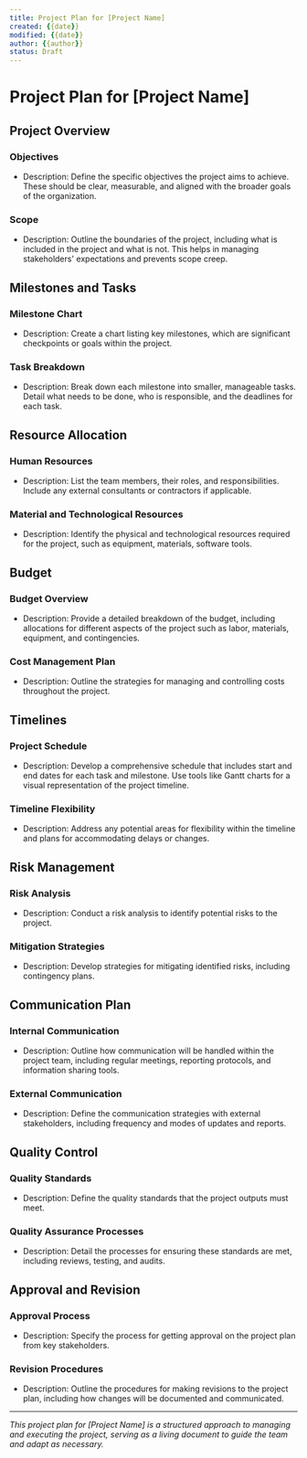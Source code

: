 ```yaml
---
title: Project Plan for [Project Name]
created: {{date}}
modified: {{date}}
author: {{author}}
status: Draft
---
```


# Project Plan for [Project Name]

## Project Overview

### Objectives
- Description: Define the specific objectives the project aims to achieve. These should be clear, measurable, and aligned with the broader goals of the organization.

### Scope
- Description: Outline the boundaries of the project, including what is included in the project and what is not. This helps in managing stakeholders' expectations and prevents scope creep.

## Milestones and Tasks

### Milestone Chart
- Description: Create a chart listing key milestones, which are significant checkpoints or goals within the project.

### Task Breakdown
- Description: Break down each milestone into smaller, manageable tasks. Detail what needs to be done, who is responsible, and the deadlines for each task.

## Resource Allocation

### Human Resources
- Description: List the team members, their roles, and responsibilities. Include any external consultants or contractors if applicable.

### Material and Technological Resources
- Description: Identify the physical and technological resources required for the project, such as equipment, materials, software tools.

## Budget

### Budget Overview
- Description: Provide a detailed breakdown of the budget, including allocations for different aspects of the project such as labor, materials, equipment, and contingencies.

### Cost Management Plan
- Description: Outline the strategies for managing and controlling costs throughout the project.

## Timelines

### Project Schedule
- Description: Develop a comprehensive schedule that includes start and end dates for each task and milestone. Use tools like Gantt charts for a visual representation of the project timeline.

### Timeline Flexibility
- Description: Address any potential areas for flexibility within the timeline and plans for accommodating delays or changes.

## Risk Management

### Risk Analysis
- Description: Conduct a risk analysis to identify potential risks to the project.

### Mitigation Strategies
- Description: Develop strategies for mitigating identified risks, including contingency plans.

## Communication Plan

### Internal Communication
- Description: Outline how communication will be handled within the project team, including regular meetings, reporting protocols, and information sharing tools.

### External Communication
- Description: Define the communication strategies with external stakeholders, including frequency and modes of updates and reports.

## Quality Control

### Quality Standards
- Description: Define the quality standards that the project outputs must meet.

### Quality Assurance Processes
- Description: Detail the processes for ensuring these standards are met, including reviews, testing, and audits.

## Approval and Revision

### Approval Process
- Description: Specify the process for getting approval on the project plan from key stakeholders.

### Revision Procedures
- Description: Outline the procedures for making revisions to the project plan, including how changes will be documented and communicated.

---

*This project plan for [Project Name] is a structured approach to managing and executing the project, serving as a living document to guide the team and adapt as necessary.*

